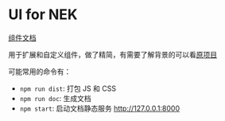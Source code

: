 # UI for NEK

[组件文档](http://nek-ui.kaolafed.com/)

用于扩展和自定义组件，做了精简，有需要了解背景的可以看[原项目](https://github.com/regular-ui/regular-ui)

可能常用的命令有：

 - `npm run dist`: 打包 JS 和 CSS
 - `npm run doc`: 生成文档
 - `npm start`: 启动文档静态服务 http://127.0.0.1:8000